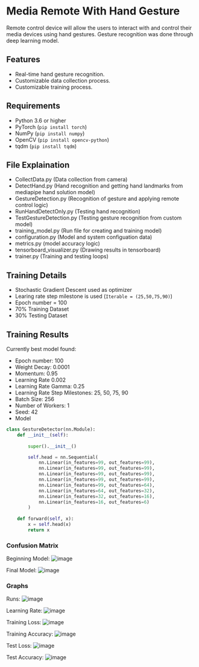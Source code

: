 # Media Remote With Hand Gesture
Remote control device will allow the users to interact with and control their media devices using hand gestures. Gesture recognition was done through deep learning model.

## Features
- Real-time hand gesture recognition.
- Customizable data collection process.
- Customizable training process.

## Requirements
- Python 3.6 or higher
- PyTorch (`pip install torch`)
- NumPy (`pip install numpy`)
- OpenCV (`pip install opencv-python`)
- tqdm (`pip install tqdm`)

## File Explaination
- CollectData.py (Data collection from camera)
- DetectHand.py (Hand recognition and getting hand landmarks from mediapipe hand solution model)
- GestureDetection.py (Recognition of gesture and applying remote control logic)
- RunHandDetectOnly.py (Testing hand recognition)
- TestGestureDetection.py (Testing gesture recognition from custom model)
- training_model.py (Run file for creating and training model)
- configuration.py (Model and system configuation data)
- metrics.py (model accuracy logic)
- tensorboard_visualizer.py (Drawing results in tensorboard)
- trainer.py (Training and testing loops)

## Training Details
- Stochastic Gradient Descent used as optimizer
- Learing rate step milestone is used (`Iterable = (25,50,75,90)`)
- Epoch number = 100
- 70% Training Dataset
- 30% Testing Dataset

## Training Results
Currently best model found:
- Epoch number: 100
- Weight Decay: 0.0001
- Momentum: 0.95
- Learning Rate 0.002
- Learning Rate Gamma: 0.25
- Learning Rate Step Milestones: 25, 50, 75, 90
- Batch Size: 256
- Number of Workers: 1
- Seed: 42
- Model
```python
class GestureDetector(nn.Module):
    def __init__(self):
        
        super().__init__()

        self.head = nn.Sequential(
            nn.Linear(in_features=99, out_features=99),
            nn.Linear(in_features=99, out_features=99),
            nn.Linear(in_features=99, out_features=99),
            nn.Linear(in_features=99, out_features=99),
            nn.Linear(in_features=99, out_features=64),
            nn.Linear(in_features=64, out_features=32),
            nn.Linear(in_features=32, out_features=16),
            nn.Linear(in_features=16, out_features=6)
        )
        
    def forward(self, x):
        x = self.head(x)
        return x
```

### Confusion Matrix
Beginning Model:
![image](https://github.com/dkim7405/Gesture_Remote/assets/122648295/e6755489-0e86-4157-b22c-2b6d47d9ac46)

Final Model:
![image](https://github.com/dkim7405/Gesture_Remote/assets/122648295/7e5b9d31-af94-4299-8a15-4edcde6ce0d9)

### Graphs
Runs:
![image](https://github.com/dkim7405/Gesture_Remote/assets/122648295/6e97f98c-057c-4490-b4bd-cefd6b45d98d)

Learning Rate:
![image](https://github.com/dkim7405/Gesture_Remote/assets/122648295/c7d81ca4-8d14-4206-848c-fca469af3307)

Training Loss:
![image](https://github.com/dkim7405/Gesture_Remote/assets/122648295/afbc0f8d-ee8b-4030-9a99-9e9a54b1ee7e)

Training Accuracy:
![image](https://github.com/dkim7405/Gesture_Remote/assets/122648295/5ee5c187-dd8d-44a0-87f0-727808fc1d22)

Test Loss:
![image](https://github.com/dkim7405/Gesture_Remote/assets/122648295/f3f3036f-e2fd-4591-aa35-91778c1f9484)

Test Accuracy:
![image](https://github.com/dkim7405/Gesture_Remote/assets/122648295/cb5ceb37-5def-4c0e-9d7e-e81a2772a555)
